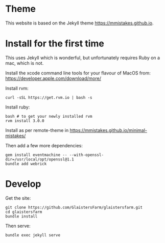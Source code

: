 # Theme

This website is based on the Jekyll theme https://mmistakes.github.io.

# Install for the first time

This uses Jekyll which is wonderful, but unfortunately requires Ruby on a mac, which is not.

Install the xcode command line tools for your flavour of MacOS from: https://developer.apple.com/download/more/

Install rvm:

    curl -sSL https://get.rvm.io | bash -s

Install ruby:

    bash # to get your newly installed rvm
    rvm install 3.0.0

Install as per remote-theme in https://mmistakes.github.io/minimal-mistakes/

Then add a few more dependencies:

    gem install eventmachine -- --with-openssl-dir=/usr/local/opt/openssl@1.1
    bundle add webrick

# Develop

Get the site:

    git clone https://github.com/GlaistersFarm/glaistersfarm.git
    cd glaistersfarm
    bundle install

Then serve:

    bundle exec jekyll serve
